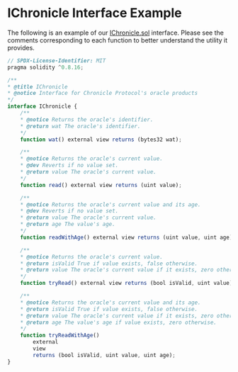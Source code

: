 # IChronicle Interface Example


The following is an example of our [IChronicle.sol](https://github.com/chronicleprotocol/chronicle-std/blob/ea9afe78a1d33245afcdbcc3f530ee9cbd7cde28/src/IChronicle.sol#L4) interface. Please see the comments corresponding to each function to better understand the utility it provides. 

```js
// SPDX-License-Identifier: MIT
pragma solidity ^0.8.16;

/**
* @title IChronicle
* @notice Interface for Chronicle Protocol's oracle products
*/
interface IChronicle {
    /**
    * @notice Returns the oracle's identifier.
    * @return wat The oracle's identifier.
    */
    function wat() external view returns (bytes32 wat);

    /**
    * @notice Returns the oracle's current value.
    * @dev Reverts if no value set.
    * @return value The oracle's current value.
    */
    function read() external view returns (uint value);

    /**
    * @notice Returns the oracle's current value and its age.
    * @dev Reverts if no value set.
    * @return value The oracle's current value.
    * @return age The value's age.
    */
    function readWithAge() external view returns (uint value, uint age);

    /**
    * @notice Returns the oracle's current value.
    * @return isValid True if value exists, false otherwise.
    * @return value The oracle's current value if it exists, zero otherwise.
    */
    function tryRead() external view returns (bool isValid, uint value);

    /**
    * @notice Returns the oracle's current value and its age.
    * @return isValid True if value exists, false otherwise.
    * @return value The oracle's current value if it exists, zero otherwise.
    * @return age The value's age if value exists, zero otherwise.
    */
    function tryReadWithAge()
        external
        view
        returns (bool isValid, uint value, uint age);
}
```


